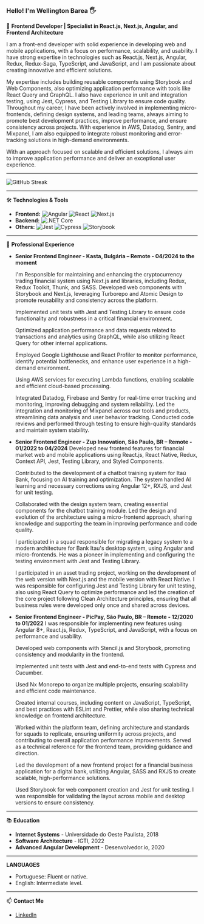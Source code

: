 ### Hello! I'm Wellington Barea 🖐

🎯 **Frontend Developer | Specialist in React.js, Next.js, Angular, and Frontend Architecture**

I am a front-end developer with solid experience in developing web and mobile applications, with a focus on performance, scalability, and usability. I have strong expertise in technologies such as React.js, Next.js, Angular, Redux, Redux-Saga, TypeScript, and JavaScript, and I am passionate about creating innovative and efficient solutions.

My expertise includes building reusable components using Storybook and Web Components, also optimizing application performance with tools like React Query and GraphQL. I also have experience in unit and integration testing, using Jest, Cypress, and Testing Library to ensure code quality.
Throughout my career, I have been actively involved in implementing micro-frontends, defining design systems, and leading teams, always aiming to promote best development practices, improve performance, and ensure consistency across projects. With experience in AWS, Datadog, Sentry, and Mixpanel, I am also equipped to integrate robust monitoring and error-tracking solutions in high-demand environments.

With an approach focused on scalable and efficient solutions, I always aim to improve application performance and deliver an exceptional user experience.

---

![GitHub Streak](https://github-readme-streak-stats.herokuapp.com/?user=wellbarea&theme=dracula)

---

🛠 **Technologies & Tools**

- **Frontend:** ![Angular](https://img.shields.io/badge/Angular-DD0031?style=for-the-badge&logo=angular&logoColor=white) ![React](https://img.shields.io/badge/React-20232A?style=for-the-badge&logo=react&logoColor=61DAFB) ![Next.js](https://img.shields.io/badge/Next.js-000000?style=for-the-badge&logo=nextdotjs&logoColor=white)
- **Backend:** ![.NET Core](https://img.shields.io/badge/.NET_Core-5C2D91?style=for-the-badge&logo=.net&logoColor=white)
- **Others:** ![Jest](https://img.shields.io/badge/Jest-C21325?style=for-the-badge&logo=jest&logoColor=white) ![Cypress](https://img.shields.io/badge/Cypress-17202C?style=for-the-badge&logo=cypress&logoColor=white) ![Storybook](https://img.shields.io/badge/Storybook-FF4785?style=for-the-badge&logo=storybook&logoColor=white)

---

💼 **Professional Experience**

- **Senior Frontend Engineer - Kasta, Bulgária – Remote - 04/2024 to the moment**
  
  I'm Responsible for maintaining and enhancing the cryptocurrency trading financial system using Next.js and libraries, including Redux, Redux Toolkit, Thunk, and SASS. Developed web components with Storybook and Next.js, leveraging Turborepo and Atomic Design to promote reusability and consistency across the platform.
  
  Implemented unit tests with Jest and Testing Library to ensure code functionality and robustness in a critical financial environment.
  
  Optimized application performance and data requests related to transactions and analytics using GraphQL, while also utilizing React Query for other internal applications.
  
  Employed Google Lighthouse and React Profiler to monitor performance, identify potential bottlenecks, and enhance user experience in a high-demand environment.
  
  Using AWS services for executing Lambda functions, enabling scalable and efficient cloud-based processing.
  
  Integrated Datadog, Firebase and Sentry for real-time error tracking and monitoring, improving debugging and system reliability. Led the integration and monitoring of Mixpanel across our tools and products, streamlining data analysis and user behavior tracking. Conducted code reviews and performed through testing to ensure high-quality standards and maintain system stability.


- **Senior Frontend Engineer - Zup Innovation, São Paulo, BR – Remote - 01/2022 to 04/2024**
  Developed new frontend features for financial market web and mobile applications using React.js, React Native, Redux, Context API, Jest, Testing Library, and Styled Components.
  
  Contributed to the development of a chatbot training system for Itaú Bank, focusing on AI training and optimization. The system handled AI learning and necessary corrections using Angular 12+, RXJS, and Jest for unit testing.
  
  Collaborated with the design system team, creating essential components for the chatbot training module. Led the design and evolution of the architecture using a micro-frontend approach, sharing knowledge and supporting the team in improving performance and code quality.
  
  I participated in a squad responsible for migrating a legacy system to a modern architecture for Bank Itau's desktop system, using Angular and micro-frontends. He was a pioneer in implementing and configuring the testing environment with Jest and Testing Library.
  
  I participated in an asset trading project, working on the development of the web version with Next.js and the mobile version with React Native. I was responsible for configuring Jest and Testing Library for unit testing, also using React Query to optimize performance and led the creation of the core project following Clean Architecture principles, ensuring that all business rules were developed only once and shared across devices.


- **Senior Frontend Engineer - PicPay, São Paulo, BR – Remote - 12/2020 to 01/2022**
  I was responsible for implementing new features using Angular 8+, React.js, Redux, TypeScript, and JavaScript, with a focus on performance and usability.
  
  Developed web components with Stencil.js and Storybook, promoting consistency and modularity in the frontend.
  
  Implemented unit tests with Jest and end-to-end tests with Cypress and Cucumber.
  
  Used Nx Monorepo to organize multiple projects, ensuring scalability and efficient code maintenance.
  
  Created internal courses, including content on JavaScript, TypeScript, and best practices with ESLint and Prettier, while also sharing technical knowledge on frontend architecture.
  
  Worked within the platform team, defining architecture and standards for squads to replicate, ensuring uniformity across projects, and contributing to overall application performance improvements. Served as a technical reference for the frontend team, providing guidance and direction.
  
  Led the development of a new frontend project for a financial business application for a digital bank, utilizing Angular, SASS and RXJS to create scalable, high-performance solutions. 
  
  Used Storybook for web component creation and Jest for unit testing. I was responsible for validating the layout across mobile and desktop versions to ensure consistency.

---

📚 **Education**

- **Internet Systems** - Universidade do Oeste Paulista, 2018
- **Software Architecture** - IGTI, 2022
- **Advanced Angular Development** - Desenvolvedor.io, 2020

---

**LANGUAGES**
- Portuguese: Fluent or native. 
- English: Intermediate level.

---

📫 **Contact Me**

- [LinkedIn](https://www.linkedin.com/in/wellington-bar%C3%AAa-043331226/)
